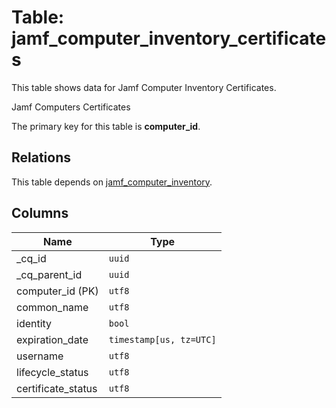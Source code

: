 # Table: jamf_computer_inventory_certificates

This table shows data for Jamf Computer Inventory Certificates.

Jamf Computers Certificates

The primary key for this table is **computer_id**.

## Relations

This table depends on [jamf_computer_inventory](jamf_computer_inventory.md).

## Columns

| Name          | Type          |
| ------------- | ------------- |
|_cq_id|`uuid`|
|_cq_parent_id|`uuid`|
|computer_id (PK)|`utf8`|
|common_name|`utf8`|
|identity|`bool`|
|expiration_date|`timestamp[us, tz=UTC]`|
|username|`utf8`|
|lifecycle_status|`utf8`|
|certificate_status|`utf8`|